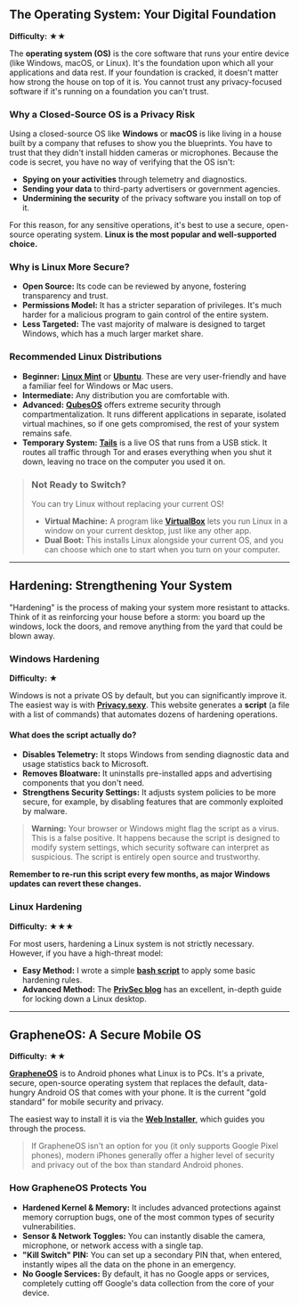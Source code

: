 ## The Operating System: Your Digital Foundation

**Difficulty:** ★★

The **operating system (OS)** is the core software that runs your entire device (like Windows, macOS, or Linux). It's the foundation upon which all your applications and data rest. If your foundation is cracked, it doesn't matter how strong the house on top of it is. You cannot trust any privacy-focused software if it's running on a foundation you can't trust.

### Why a Closed-Source OS is a Privacy Risk

Using a closed-source OS like **Windows** or **macOS** is like living in a house built by a company that refuses to show you the blueprints. You have to trust that they didn't install hidden cameras or microphones. Because the code is secret, you have no way of verifying that the OS isn't:
-   **Spying on your activities** through telemetry and diagnostics.
-   **Sending your data** to third-party advertisers or government agencies.
-   **Undermining the security** of the privacy software you install on top of it.

For this reason, for any sensitive operations, it's best to use a secure, open-source operating system. **Linux is the most popular and well-supported choice.**

### Why is Linux More Secure?
-   **Open Source:** Its code can be reviewed by anyone, fostering transparency and trust.
-   **Permissions Model:** It has a stricter separation of privileges. It's much harder for a malicious program to gain control of the entire system.
-   **Less Targeted:** The vast majority of malware is designed to target Windows, which has a much larger market share.

### Recommended Linux Distributions

-   **Beginner:** [**Linux Mint**](https://linuxmint.com/) or [**Ubuntu**](https://ubuntu.com/). These are very user-friendly and have a familiar feel for Windows or Mac users.
-   **Intermediate:** Any distribution you are comfortable with.
-   **Advanced:** [**QubesOS**](https://www.qubes-os.org/) offers extreme security through compartmentalization. It runs different applications in separate, isolated virtual machines, so if one gets compromised, the rest of your system remains safe.
-   **Temporary System:** [**Tails**](https://tails.boum.org/) is a live OS that runs from a USB stick. It routes all traffic through Tor and erases everything when you shut it down, leaving no trace on the computer you used it on.

> ### Not Ready to Switch?
>
> You can try Linux without replacing your current OS!
> -   **Virtual Machine:** A program like [**VirtualBox**](https://www.virtualbox.org/) lets you run Linux in a window on your current desktop, just like any other app.
> -   **Dual Boot:** This installs Linux alongside your current OS, and you can choose which one to start when you turn on your computer.

---

## Hardening: Strengthening Your System

"Hardening" is the process of making your system more resistant to attacks. Think of it as reinforcing your house before a storm: you board up the windows, lock the doors, and remove anything from the yard that could be blown away.

### Windows Hardening

**Difficulty:** ★

Windows is not a private OS by default, but you can significantly improve it. The easiest way is with **[Privacy.sexy](https://privacy.sexy/)**. This website generates a **script** (a file with a list of commands) that automates dozens of hardening operations.

#### What does the script actually do?
-   **Disables Telemetry:** It stops Windows from sending diagnostic data and usage statistics back to Microsoft.
-   **Removes Bloatware:** It uninstalls pre-installed apps and advertising components that you don't need.
-   **Strengthens Security Settings:** It adjusts system policies to be more secure, for example, by disabling features that are commonly exploited by malware.

> **Warning:** Your browser or Windows might flag the script as a virus. This is a false positive. It happens because the script is designed to modify system settings, which security software can interpret as suspicious. The script is entirely open source and trustworthy.

**Remember to re-run this script every few months, as major Windows updates can revert these changes.**

### Linux Hardening

**Difficulty:** ★★★

For most users, hardening a Linux system is not strictly necessary. However, if you have a high-threat model:

-   **Easy Method:** I wrote a simple [**bash script**](https://github.com/Turtlecute33/Hardening-linux-script) to apply some basic hardening rules.
-   **Advanced Method:** The [**PrivSec blog**](https://privsec.dev/posts/linux/desktop-hardening-guide/) has an excellent, in-depth guide for locking down a Linux desktop.

---

## GrapheneOS: A Secure Mobile OS

**Difficulty:** ★★

**[GrapheneOS](https://grapheneos.org/)** is to Android phones what Linux is to PCs. It's a private, secure, open-source operating system that replaces the default, data-hungry Android OS that comes with your phone. It is the current "gold standard" for mobile security and privacy.

The easiest way to install it is via the **[Web Installer](https://grapheneos.org/install/web)**, which guides you through the process.

> If GrapheneOS isn't an option for you (it only supports Google Pixel phones), modern iPhones generally offer a higher level of security and privacy out of the box than standard Android phones.

### How GrapheneOS Protects You
-   **Hardened Kernel & Memory:** It includes advanced protections against memory corruption bugs, one of the most common types of security vulnerabilities.
-   **Sensor & Network Toggles:** You can instantly disable the camera, microphone, or network access with a single tap.
-   **"Kill Switch" PIN:** You can set up a secondary PIN that, when entered, instantly wipes all the data on the phone in an emergency.
-   **No Google Services:** By default, it has no Google apps or services, completely cutting off Google's data collection from the core of your device.
